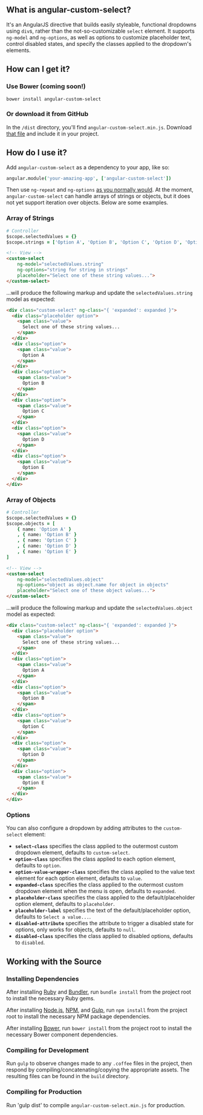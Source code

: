 ## What is angular-custom-select?

It's an AngularJS directive that builds easily styleable, functional dropdowns using `div`s, rather than the not-so-customizable `select` element. It supports `ng-model` and `ng-options`, as well as options to customize placeholder text, control disabled states, and specify the classes applied to the dropdown's elements.


## How can I get it?

### Use Bower (coming soon!)

```
bower install angular-custom-select
```

### Or download it from GitHub

In the `/dist` directory, you'll find `angular-custom-select.min.js`. Download [that file](dist/angular-custom-select.min.js) and include it in your project.


## How do I use it?

Add `angular-custom-select` as a dependency to your app, like so:

```coffeescript
angular.module('your-amazing-app', ['angular-custom-select'])
```

Then use `ng-repeat` and `ng-options` [as you normally would](https://docs.angularjs.org/api/ng/directive/select). At the moment, `angular-custom-select` can handle arrays of strings or objects, but it does not yet support iteration over objects. Below are some examples.

### Array of Strings

```coffeescript
# Controller
$scope.selectedValues = {}
$scope.strings = ['Option A', 'Option B', 'Option C', 'Option D', 'Option E'] 
```

```html
<!-- View -->
<custom-select
	ng-model="selectedValues.string"
	ng-options="string for string in strings"
	placeholder="Select one of these string values...">
</custom-select>
```

...will produce the following markup and update the `selectedValues.string` model as expected:


```html
<div class="custom-select" ng-class="{ 'expanded': expanded }">
  <div class="placeholder option">
    <span class="value">
      Select one of these string values...
    </span>
  </div>
  <div class="option">
    <span class="value">
      Option A
    </span>
  </div>
  <div class="option">
    <span class="value">
      Option B
    </span>
  </div>
  <div class="option">
    <span class="value">
      Option C
    </span>
  </div>
  <div class="option">
    <span class="value">
      Option D
    </span>
  </div>
  <div class="option">
    <span class="value">
      Option E
    </span>
  </div>
</div>	
```

### Array of Objects

```coffeescript
# Controller
$scope.selectedValues = {}
$scope.objects = [
 	{ name: 'Option A' }
 	, { name: 'Option B' }
 	, { name: 'Option C' }
 	, { name: 'Option D' }
	, { name: 'Option E' }
]
```

```html
<!-- View -->
<custom-select
	ng-model="selectedValues.object"
	ng-options="object as object.name for object in objects"
	placeholder="Select one of these object values...">
</custom-select> 
```

...will produce the following markup and update the `selectedValues.object` model as expected:


```html
<div class="custom-select" ng-class="{ 'expanded': expanded }">
  <div class="placeholder option">
    <span class="value">
      Select one of these string values...
    </span>
  </div>
  <div class="option">
    <span class="value">
      Option A
    </span>
  </div>
  <div class="option">
    <span class="value">
      Option B
    </span>
  </div>
  <div class="option">
    <span class="value">
      Option C
    </span>
  </div>
  <div class="option">
    <span class="value">
      Option D
    </span>
  </div>
  <div class="option">
    <span class="value">
      Option E
    </span>
  </div>
</div>
```

### Options

You can also configure a dropdown by adding attributes to the `custom-select` element:

- __`select-class`__ specifies the class applied to the outermost custom dropdown element, defaults to `custom-select`.
- __`option-class`__ specifies the class applied to each option element, defaults to `option`.
- __`option-value-wrapper-class`__ specifies the class applied to the value text element for each option element, defaults to `value`.
- __`expanded-class`__ specifies the class applied to the outermost custom dropdown element when the menu is open, defaults to `expanded`.
- __`placeholder-class`__ specifies the class applied to the default/placeholder option element, defaults to `placeholder`.
- __`placeholder-label`__ specifies the text of the default/placeholder option, defaults to `Select a value...`.
- __`disabled-attribute`__ specifies the attribute to trigger a disabled state for options, only works for objects, defaults to `null`.
- __`disabled-class`__ specifies the class applied to disabled options, defaults to `disabled`.

## Working with the Source

### Installing Dependencies

After installing [Ruby](https://www.ruby-lang.org/en/) and [Bundler](http://bundler.io/), run `bundle install` from the project root to install the necessary Ruby gems.

After installing [Node.js](http://nodejs.org/), [NPM](https://npmjs.org/), and [Gulp](https://github.com/gulpjs/gulp), run `npm install` from the project root to install the necessary NPM package dependencies.

After installing [Bower](http://bower.io), run `bower install` from the project root to install the necessary Bower component dependencies.


### Compiling for Development

Run `gulp` to observe changes made to any `.coffee` files in the project, then respond by compiling/concatenating/copying the appropriate assets. The resulting files can be found in the `build` directory.


### Compiling for Production

Run 'gulp dist' to compile `angular-custom-select.min.js` for production.